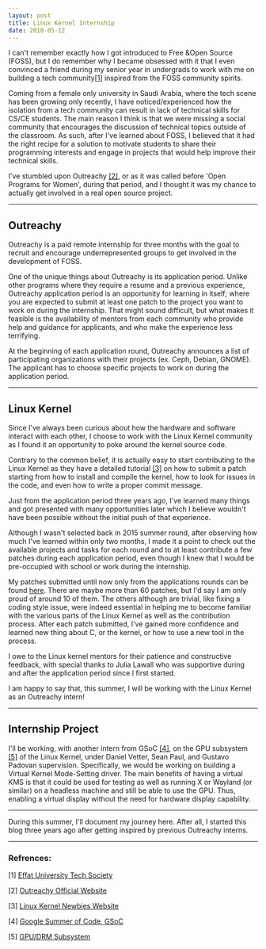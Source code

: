 ```yaml
---
layout: post
title: Linux Kernel Internship
date: 2018-05-12
---
```


I can't remember exactly how I got introduced to Free &Open Source (FOSS),
but I do remember why I became obsessed with it that I even convinced a friend during my senior year in undergrads to work with me on building a 
tech community[[1]](https://github.com/EUTS)
inspired from the FOSS community spirits.

Coming from a female only university in Saudi Arabia,
where the tech scene has been growing only recently,
I have noticed/experienced how the isolation from a tech community can result in lack of technical skills for CS/CE students.
The main reason I think is that we were missing a social community that encourages the discussion of technical topics outside of the classroom.
As such, after I've learned about FOSS, 
I believed that it had the right recipe for a solution to motivate students to share their programming interests and engage in projects that would help improve their technical skills.

I've stumbled upon Outreachy [[2]](https://www.outreachy.org/),
or as it was called before 'Open Programs for Women', during that period, 
and I thought it was my chance to actually get involved in a real open source project.

--- 

## Outreachy
 
Outreachy is a paid remote internship for three months
with the goal to recruit and encourage underrepresented groups to get involved in the development of FOSS.

One of the unique things about Outreachy is its application period. 
Unlike other programs where they require a resume and a previous experience,
Outreachy application period is an opportunity for learning in itself; where you are expected to submit at least one patch to the project you want to work on during the internship.
That might sound difficult, but what makes it feasible is 
the availability of mentors from each community who provide help and guidance for applicants, and who make the experience less terrifying.

At the beginning of each application round, Outreachy announces a list of participating organizations with their projects
(ex. Ceph, Debian, GNOME).
The applicant has to choose specific projects to work on during the application period.

--- 

## Linux Kernel

Since I've always been curious about how the hardware and software interact with each other,
I choose to work with the Linux Kernel community as I found it an opportunity to poke around the kernel source code.


Contrary to the common belief, 
it is actually easy to start contributing to the Linux Kernel as they have a detailed 
tutorial [[3]](https://kernelnewbies.org/Outreachyfirstpatch)
on how to submit a patch starting from 
how to install and compile the kernel, how to look for issues in the code, and even how to write a proper commit message.

Just from the application period three years ago, 
I've learned many things and got presented with many opportunities later 
which I believe wouldn't have been possible without the initial push of that experience.

Although I wasn't selected back in 2015 summer round,
after observing how much I've learned within only two months,
I made it a point to check out the available projects and tasks for each round
and to at least contribute a few patches during each application period,
even though I knew that I would be pre-occupied with school or work during the internship.

My patches submitted until now only from the applications rounds can be found [here](https://git.kernel.org/pub/scm/linux/kernel/git/next/linux-next.git/log/?showmsg=1&qt=author&q=haneen).
There are maybe more than 60 patches, but I'd say I am only proud of around 10 of them. 
The others although are trivial, like fixing a coding style issue,
were indeed essential in helping me to become familiar with the various parts of the Linux Kernel as well as the contribution process.
After each patch submitted, I've gained more confidence and learned new thing about C, or the kernel, or how to use a new tool in the process.

I owe to the Linux kernel mentors for their patience and constructive feedback,
with special thanks to Julia Lawall who was supportive during and after the application period since I first started.

I am happy to say that, this summer, I will be working with the Linux Kernel as an Outreachy intern!

---

## Internship Project

I'll be working, with another intern from
GSoC [[4]](https://summerofcode.withgoogle.com/),
on the GPU subsystem [[5]](https://01.org/linuxgraphics/gfx-docs/drm/gpu/introduction.html) of the Linux Kernel,
under Daniel Vetter, Sean Paul, and Gustavo Padovan supervision.
Specifically, we would be working on building a Virtual Kernel Mode-Setting driver.
The main benefits of having a virtual KMS is that 
it could be used for testing
as well as
running X or Wayland (or similar) on a headless machine and still be able to use the GPU.
Thus, enabling a virtual display without the need for hardware display capability.

---

During this summer, I'll document my journey here. 
After all, I started this blog three years ago after getting inspired by previous Outreachy interns.

---

### Refrences:
[1] [Effat University Tech Society](https://github.com/EUTS)

[2] [Outreachy Official Website](https://www.outreachy.org/)

[3] [Linux Kernel Newbies Website](https://kernelnewbies.org/Outreachyfirstpatch)

[4] [Google Summer of Code, GSoC](https://summerofcode.withgoogle.com/)

[5] [GPU/DRM Subsystem](https://01.org/linuxgraphics/gfx-docs/drm/gpu/introduction.html)

